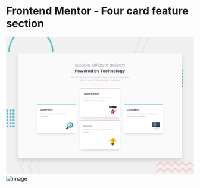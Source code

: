 # Frontend Mentor - Four card feature section

![Design preview for the Four card feature section coding challenge](./design/desktop-preview.jpg)
![image](https://github.com/irene-panis/fem-fourcards/assets/65985104/98edbcb7-bf6c-497d-a96b-1fc7a41f6c95)



